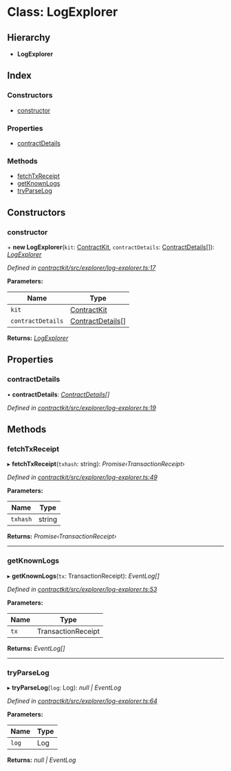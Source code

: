# Class: LogExplorer

## Hierarchy

* **LogExplorer**

## Index

### Constructors

* [constructor](_contractkit_src_explorer_log_explorer_.logexplorer.md#constructor)

### Properties

* [contractDetails](_contractkit_src_explorer_log_explorer_.logexplorer.md#contractdetails)

### Methods

* [fetchTxReceipt](_contractkit_src_explorer_log_explorer_.logexplorer.md#fetchtxreceipt)
* [getKnownLogs](_contractkit_src_explorer_log_explorer_.logexplorer.md#getknownlogs)
* [tryParseLog](_contractkit_src_explorer_log_explorer_.logexplorer.md#tryparselog)

## Constructors

###  constructor

\+ **new LogExplorer**(`kit`: [ContractKit](_contractkit_src_kit_.contractkit.md), `contractDetails`: [ContractDetails](../interfaces/_contractkit_src_explorer_base_.contractdetails.md)[]): *[LogExplorer](_contractkit_src_explorer_log_explorer_.logexplorer.md)*

*Defined in [contractkit/src/explorer/log-explorer.ts:17](https://github.com/celo-org/celo-monorepo/blob/master/packages/contractkit/src/explorer/log-explorer.ts#L17)*

**Parameters:**

Name | Type |
------ | ------ |
`kit` | [ContractKit](_contractkit_src_kit_.contractkit.md) |
`contractDetails` | [ContractDetails](../interfaces/_contractkit_src_explorer_base_.contractdetails.md)[] |

**Returns:** *[LogExplorer](_contractkit_src_explorer_log_explorer_.logexplorer.md)*

## Properties

###  contractDetails

• **contractDetails**: *[ContractDetails](../interfaces/_contractkit_src_explorer_base_.contractdetails.md)[]*

*Defined in [contractkit/src/explorer/log-explorer.ts:19](https://github.com/celo-org/celo-monorepo/blob/master/packages/contractkit/src/explorer/log-explorer.ts#L19)*

## Methods

###  fetchTxReceipt

▸ **fetchTxReceipt**(`txhash`: string): *Promise‹TransactionReceipt›*

*Defined in [contractkit/src/explorer/log-explorer.ts:49](https://github.com/celo-org/celo-monorepo/blob/master/packages/contractkit/src/explorer/log-explorer.ts#L49)*

**Parameters:**

Name | Type |
------ | ------ |
`txhash` | string |

**Returns:** *Promise‹TransactionReceipt›*

___

###  getKnownLogs

▸ **getKnownLogs**(`tx`: TransactionReceipt): *EventLog[]*

*Defined in [contractkit/src/explorer/log-explorer.ts:53](https://github.com/celo-org/celo-monorepo/blob/master/packages/contractkit/src/explorer/log-explorer.ts#L53)*

**Parameters:**

Name | Type |
------ | ------ |
`tx` | TransactionReceipt |

**Returns:** *EventLog[]*

___

###  tryParseLog

▸ **tryParseLog**(`log`: Log): *null | EventLog*

*Defined in [contractkit/src/explorer/log-explorer.ts:64](https://github.com/celo-org/celo-monorepo/blob/master/packages/contractkit/src/explorer/log-explorer.ts#L64)*

**Parameters:**

Name | Type |
------ | ------ |
`log` | Log |

**Returns:** *null | EventLog*
